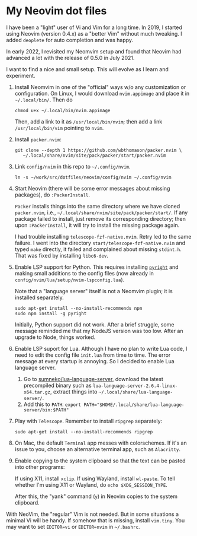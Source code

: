 # My Neovim dot files

I have been a "light" user of Vi and Vim for a long time. In 2019, I started using Neovim (version 0.4.x)
as a "better Vim" without much tweaking. I added `deoplete` for auto completion and was happy.

In early 2022, I revisited my Neomvim setup and found that Neovim had advanced a lot with the release of 0.5.0 in July 2021.

I want to find a nice and small setup. This will evolve as I learn and experiment.

1. Install Neomvim in one of the "official" ways w/o any customization or configuration.
   On Linux, I would download `nvim.appimage` and place it in `~/.local/bin/`. Then do

   ```
   chmod u+x ~/.local/bin/nvim.appimage
   ```

   Then, add a link to it as `/usr/local/bin/nvim`; then add a link `/usr/local/bin/vim` pointing to `nvim`.

2. Install `packer.nvim`:

   ```
   git clone --depth 1 https://github.com/wbthomason/packer.nvim \
      ~/.local/share/nvim/site/pack/packer/start/packer.nvim
   ```

3. Link `config/nvim` in this repo to `~/.config/nvim`.

   ```
   ln -s ~/work/src/dotfiles/neovim/config/nvim ~/.config/nvim
   ```

4. Start Neovim (there will be some error messages about missing packages), do `:PackerInstall`.

   `Packer` installs things into the same directory where we have cloned `packer.nvim`, i.e.,
   `~/.local/share/nvim/site/pack/packer/start/`. If any package failed to install,
   just remove its corresponding directory; then upon `:PackerInstall`, it will try to install
   the missing package again.

   I had trouble installing `telescope-fzf-native.nvim`. Retry led to the same failure.
   I went into the directory `start/telescope-fzf-native.nvim` and typed `make` directly, it failed and complained about missing `stdint.h`. That was fixed by installing `libc6-dev`.

5. Enable LSP support for Python. This requires installing [`pyright`](https://github.com/microsoft/pyright) and making small additions to the config files (now already in `config/nvim/lua/setup/nvim-lspconfig.lua`).

   Note that a  "language server" itself is not a Neomvim plugin; it is installed separately.

   ```
   sudo apt-get install --no-install-recommends npm
   sudo npm install -g pyright
   ```

   Initially, Python support did not work. After a brief struggle, some message reminded me that my NodeJS version was too low. After an upgrade to Node, things worked.

6. Enable LSP suport for Lua. Although I have no plan to write Lua code, I need to edit the config file `init.lua` from time to time. The error message at every startup is annoying. So I decided to enable Lua language server.

   1. Go to [sumneko/lua-language-server](https://github.com/sumneko/lua-language-server), download the latest precompiled binary such as `lua-language-server-2.6.4-linux-x64.tar.gz`, extract things into `~/.local/share/lua-language-server/`.
   2. Add this to `PATH`: `export PATH="$HOME/.local/share/lua-language-server/bin:$PATH"`

7. Play with `Telescope`. Remember to install `ripgrep` separately:

   ```
   sudo apt-get install --no-install-recommends ripgrep
   ```

8. On Mac, the default `Terminal` app messes with colorschemes. If it's an issue to you, choose an alternative terminal app, such as `Alacritty`.

9. Enable copying to the system clipboard so that the text can be pasted into other programs:

   If using X11, install `xclip`. If using Wayland, install `wl-paste`. To tell whether I'm using X11 or Wayland, do `echo $XDG_SESSION_TYPE`.

   After this, the "yank" command (`y`) in Neovim copies to the system clipboard.


With NeoVim, the "regular" Vim is not needed. But in some situations a minimal Vi will be handy. If somehow that is missing, install `vim.tiny`. You may want to set `EDITOR=vi` or `EDITOR=nvim` in `~/.bashrc`.

